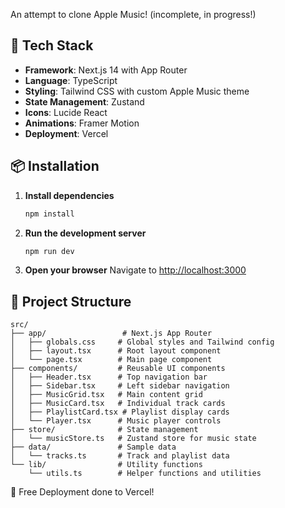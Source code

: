 An attempt to clone Apple Music! (incomplete, in progress!)

## 🚀 Tech Stack

- **Framework**: Next.js 14 with App Router
- **Language**: TypeScript
- **Styling**: Tailwind CSS with custom Apple Music theme
- **State Management**: Zustand
- **Icons**: Lucide React
- **Animations**: Framer Motion
- **Deployment**: Vercel

## 📦 Installation

1. **Install dependencies**
   ```bash
   npm install
   ```

2. **Run the development server**
   ```bash
   npm run dev
   ```

3. **Open your browser**
   Navigate to [http://localhost:3000](http://localhost:3000)

## 🎯 Project Structure

```
src/
├── app/                 # Next.js App Router
│   ├── globals.css     # Global styles and Tailwind config
│   ├── layout.tsx      # Root layout component
│   └── page.tsx        # Main page component
├── components/         # Reusable UI components
│   ├── Header.tsx      # Top navigation bar
│   ├── Sidebar.tsx     # Left sidebar navigation
│   ├── MusicGrid.tsx   # Main content grid
│   ├── MusicCard.tsx   # Individual track cards
│   ├── PlaylistCard.tsx # Playlist display cards
│   └── Player.tsx      # Music player controls
├── store/              # State management
│   └── musicStore.ts   # Zustand store for music state
├── data/               # Sample data
│   └── tracks.ts       # Track and playlist data
└── lib/                # Utility functions
    └── utils.ts        # Helper functions and utilities
```
🚀 Free Deployment done to Vercel!



